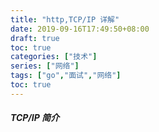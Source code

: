 ```yaml
---
title: "http,TCP/IP 详解"
date: 2019-09-16T17:49:50+08:00
draft: true
toc: true
categories: ["技术"]
series: ["网络"]
tags: ["go","面试","网络"]
toc: true
---
```


##### TCP/IP 简介


